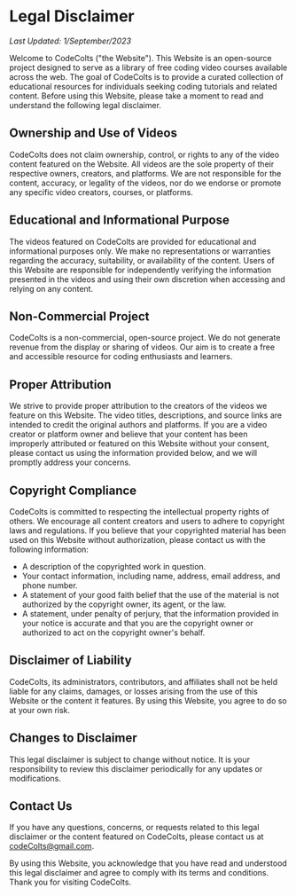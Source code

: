 # Legal Disclaimer

*Last Updated: 1/September/2023*

Welcome to CodeColts ("the Website"). This Website is an open-source project designed to serve as a library of free coding video courses available across the web. The goal of CodeColts is to provide a curated collection of educational resources for individuals seeking coding tutorials and related content. Before using this Website, please take a moment to read and understand the following legal disclaimer.

## Ownership and Use of Videos

CodeColts does not claim ownership, control, or rights to any of the video content featured on the Website. All videos are the sole property of their respective owners, creators, and platforms. We are not responsible for the content, accuracy, or legality of the videos, nor do we endorse or promote any specific video creators, courses, or platforms.

## Educational and Informational Purpose

The videos featured on CodeColts are provided for educational and informational purposes only. We make no representations or warranties regarding the accuracy, suitability, or availability of the content. Users of this Website are responsible for independently verifying the information presented in the videos and using their own discretion when accessing and relying on any content.

## Non-Commercial Project

CodeColts is a non-commercial, open-source project. We do not generate revenue from the display or sharing of videos. Our aim is to create a free and accessible resource for coding enthusiasts and learners.

## Proper Attribution

We strive to provide proper attribution to the creators of the videos we feature on this Website. The video titles, descriptions, and source links are intended to credit the original authors and platforms. If you are a video creator or platform owner and believe that your content has been improperly attributed or featured on this Website without your consent, please contact us using the information provided below, and we will promptly address your concerns.

## Copyright Compliance

CodeColts is committed to respecting the intellectual property rights of others. We encourage all content creators and users to adhere to copyright laws and regulations. If you believe that your copyrighted material has been used on this Website without authorization, please contact us with the following information:

- A description of the copyrighted work in question.
- Your contact information, including name, address, email address, and phone number.
- A statement of your good faith belief that the use of the material is not authorized by the copyright owner, its agent, or the law.
- A statement, under penalty of perjury, that the information provided in your notice is accurate and that you are the copyright owner or authorized to act on the copyright owner's behalf.

## Disclaimer of Liability

CodeColts, its administrators, contributors, and affiliates shall not be held liable for any claims, damages, or losses arising from the use of this Website or the content it features. By using this Website, you agree to do so at your own risk.

## Changes to Disclaimer

This legal disclaimer is subject to change without notice. It is your responsibility to review this disclaimer periodically for any updates or modifications.

## Contact Us

If you have any questions, concerns, or requests related to this legal disclaimer or the content featured on CodeColts, please contact us at [codeColts@gmail.com](mailto:codeColts@gmail.com).

By using this Website, you acknowledge that you have read and understood this legal disclaimer and agree to comply with its terms and conditions. Thank you for visiting CodeColts.
